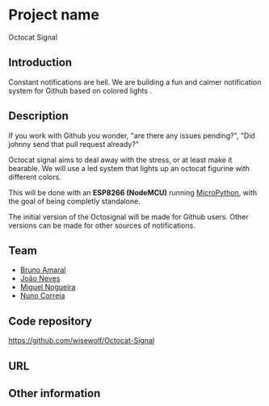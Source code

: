 # Project name

Octocat Signal

## Introduction

Constant notifications are hell. We are building a fun and calmer notification system for Github based on colored lights .

## Description

If you work with Github you wonder, "are there any issues pending?", "Did johnny send that pull request already?"

Octocat signal aims to deal away with the stress, or at least make it bearable. We will use a led system that lights up an  octocat figurine with different colors.

This will be done with an **ESP8266 (NodeMCU)** running [MicroPython](https://micropython.org/), with the goal of being completly standalone.

The initial version of the Octosignal will be made for Github users. Other versions can be made for other sources of notifications.

## Team

 * [Bruno Amaral](https://pixels.camp/brunoamaral)
 * [João Neves](https://pixels.camp/jneves)
 * [Miguel Nogueira](https://pixels.camp/madril)
 * [Nuno Correia](https://pixels.camp/wisewolf)

## Code repository

https://github.com/wisewolf/Octocat-Signal

## URL



## Other information

